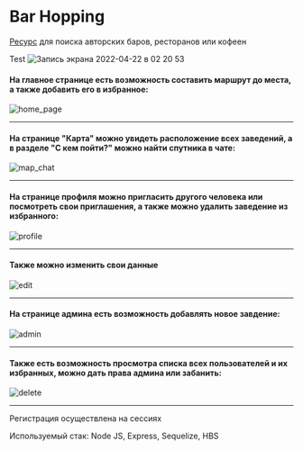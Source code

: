 # Bar Hopping

[Ресурс](https://bar-hopping-project.herokuapp.com/) для поиска авторских баров, ресторанов или кофеен

Test
![Запись экрана 2022-04-22 в 02 20 53](https://user-images.githubusercontent.com/98102060/164567874-deaa4251-42e4-4573-a166-ee95015c9579.gif)

#### На главное странице есть возможность составить маршрут до места, а также добавить его в избранное:

![home_page](https://user-images.githubusercontent.com/98102060/163859058-e1953e57-b08b-4e6d-9c19-dac392146e48.gif)
_____________________________________________________________________________________________________________________

#### На странице "Карта" можно увидеть расположение всех заведений, а в разделе "С кем пойти?" можно найти спутника в чате:

![map_chat](https://user-images.githubusercontent.com/98102060/163860484-37a50ce0-782c-4f6a-ac93-55768eb57c36.gif)
_____________________________________________________________________________________________________________________

#### На странице профиля можно пригласить другого человека или посмотреть свои приглашения, а также можно удалить заведение из избранного:

![profile](https://user-images.githubusercontent.com/98102060/163861690-59b0464e-8d15-4aa0-b441-d64796cde5c5.gif)
_____________________________________________________________________________________________________________________

#### Также можно изменить свои данные

![edit](https://user-images.githubusercontent.com/98102060/163865769-0608d9e3-bc89-463f-a535-5a7e3d5e661a.gif)
_____________________________________________________________________________________________________________________

#### На странице админа есть возможность добавлять новое завдение:

![admin](https://user-images.githubusercontent.com/98102060/163863578-ae2ef007-60b8-40ab-9a8b-37c366ad9d0a.gif)
_____________________________________________________________________________________________________________________

#### Также есть возможность просмотра списка всех пользователей и их избранных, можно дать права админа или забанить:

![delete](https://user-images.githubusercontent.com/98102060/163864762-37dc38d8-f24d-48e7-9bc2-8419a31a3459.gif)
_____________________________________________________________________________________________________________________

Регистрация осуществлена на сессиях

Используемый стак:
Node JS, Express, Sequelize, HBS
